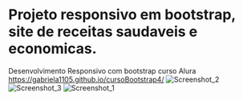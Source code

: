 # Projeto responsivo em bootstrap, site de receitas saudaveis e economicas.
Desenvolvimento Responsivo com bootstrap curso Alura
https://gabriela1105.github.io/cursoBootstrap4/
![Screenshot_2](https://user-images.githubusercontent.com/72051524/188055512-2d2e4314-80a9-4fda-9c89-e26bb70c7bff.png)
![Screenshot_3](https://user-images.githubusercontent.com/72051524/188055521-7b58ea95-3473-4903-ac30-eae056764061.png)
![Screenshot_1](https://user-images.githubusercontent.com/72051524/188055526-332cc84f-ddc4-4f69-bd51-4d70f4430159.png)
